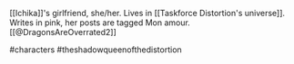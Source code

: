 [[Ichika]]'s girlfriend, she/her. Lives in [[Taskforce Distortion's universe]]. Writes in pink, her posts are tagged Mon amour. [[@DragonsAreOverrated2]]

#characters #theshadowqueenofthedistortion 